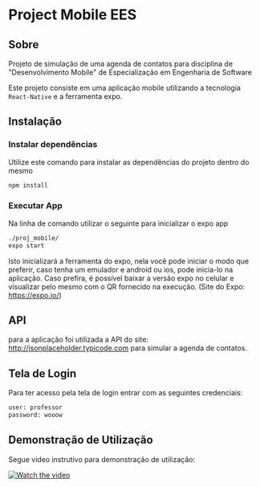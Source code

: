 # Project Mobile EES

## Sobre 

Projeto de simulação de uma agenda de contatos para disciplina de "Desenvolvimento Mobile" de Especialização em Engenharia de Software

Este projeto consiste em uma aplicação mobile utilizando a tecnologia `React-Native` e a ferramenta expo.


## Instalação

### Instalar dependências

Utilize este comando para instalar as dependências do projeto dentro do mesmo

```bash
npm install
```

### Executar App
Na linha de comando utilizar o seguinte para inicializar o expo app


```bash
./proj_mobile/
expo start
```

Isto inicializará a ferramenta do expo, nela você pode iniciar o modo que preferir, 
caso tenha um emulador e android ou ios, pode inicia-lo na aplicação. Caso prefira,
é possível baixar a versão expo no celular e visualizar pelo mesmo com o QR fornecido na execução.
(Site do Expo: https://expo.io/)



## API

para a aplicação foi utilizada a API do site: http://jsonplaceholder.typicode.com para simular a agenda de contatos.


## Tela de Login

Para ter acesso pela tela de login entrar com as seguintes credenciais:

```bash
user: professor
password: wooow
```

## Demonstração de Utilização

Segue video instrutivo para demonstração de utilização:

[![Watch the video](https://img.youtube.com/vi/hl7oIJUhxko/maxresdefault.jpg)](https://youtu.be/hl7oIJUhxko)
